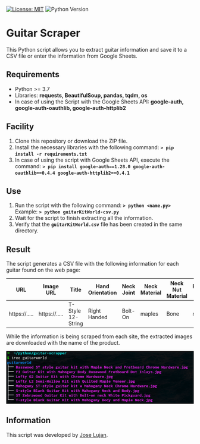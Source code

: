 [![License: MIT](https://img.shields.io/badge/License-MIT-yellow.svg)](https://opensource.org/licenses/MIT)
![Python Version](https://img.shields.io/badge/python-%3E%3D%203.7-blue.svg)


# Guitar Scraper

This Python script allows you to extract guitar information and save it to a CSV file or enter the information from Google Sheets.

## Requirements

 - Python >= 3.7
 - Libraries: **requests, BeautifulSoup, pandas, tqdm, os**
 - In case of using the Script with the Google Sheets API:
   **google-auth, google-auth-oauthlib, google-auth-httplib2**

## Facility

1. Clone this repository or download the ZIP file.
2. Install the necessary libraries with the following command:
**`> pip install -r requirements.txt`**
4. In case of using the script with Google Sheets API, execute the command:
 **`> pip install google-auth==1.28.0 google-auth-oauthlib==0.4.4 google-auth-httplib2==0.4.1`**

## Use

1. Run the script with the following command:
**`> python <name.py>`**
Example:
**`> python guitarKitWorld-csv.py`**
3. Wait for the script to finish extracting all the information.
4. Verify that the **`guitarKitWorld.csv`** file has been created in the same directory.

## Result

The script generates a CSV file with the following information for each guitar found on the web page:

| URL | Image URL | Title | Hand Orientation | Neck Joint | Neck Material | Neck Nut Material | Fretboard Material | Number of Frets | Scale Length | Body Type | Body Material | Pickup | Pickguard | Hardware Set Finish | Prices |
| --- | --- | --- | --- | --- | --- | --- | --- | --- | --- | --- | --- | --- | --- | --- | --- |
| https://..... | https://..... | T-Style 12-String | Right Handed | Bolt-On | maples | Bone | maples | 21 | 25.5" | Solid Body | Basswood | S-S | None | Chrome | $299.00 |

While the information is being scraped from each site, the extracted images are downloaded with the name of the product.

![App Screenshot](https://github.com/JoseBytes/Guitar-Scraper/blob/main/img/result_download.png)

## Information

This script was developed by [Jose Lujan](https://github.com/JoseBytes).
